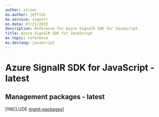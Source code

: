 ```yaml
---
author: xirzec
ms.author: jeffish
ms.service: signalr
ms.data: 07/21/2022
description: Reference for Azure SignalR SDK for JavaScript
title: Azure SignalR SDK for JavaScript
ms.topic: reference
ms.devlang: javascript
---
```

# Azure SignalR SDK for JavaScript - latest

## Management packages - latest
[!INCLUDE [mgmt-packages](signalr-mgmt-index.md)]